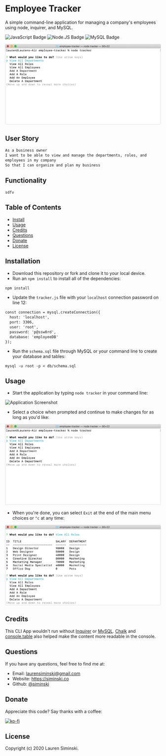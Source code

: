 # Employee Tracker
A simple command-line application for managing a company's employees using node, inquirer, and MySQL.

![JavaScript Badge](https://img.shields.io/badge/-JavaScript-539436) ![Node.JS Badge](https://img.shields.io/badge/-Node.JS-CF1848) ![MySQL Badge](https://img.shields.io/badge/-MySQL-61489C)  

![Application Screenshot](img/usage.gif)


## User Story
```
As a business owner
I want to be able to view and manage the departments, roles, and employees in my company
So that I can organize and plan my business
```


## Functionality
```
sdfv
```


## Table of Contents 
* [Install](#installation)
* [Usage](#usage)  
* [Credits](#credits)
* [Questions](#questions) 
* [Donate](#donate)
* [License](#license) 


## Installation
* Download this repository or fork and clone it to your local device.
* Run an `npm install` to install all of the dependencies:
```
npm install
```
* Update the `tracker.js` file with your `localhost` connection password on line 12:
```
const connection = mysql.createConnection({
  host: 'localhost',
  port: 3306,
  user: 'root',
  password: 'p@ssw0rd',
  database: 'employeeDB'
});
```
* Run the `schema.sql` file through MySQL or your command line to create your database and tables:
```
mysql -u root -p < db/schema.sql
```


## Usage 
* Start the application by typing `node tracker` in your command line:

![Application Screenshot](img/start.gif) 

* Select a choice when prompted and continue to make changes for as long as you'd like:

![Application Screenshot](img/usage.gif) 

* When you're done, you can select `Exit` at the end of the main menu choices or `^c` at any time:

![Application Screenshot](img/exit.gif) 


## Credits
This CLI App wouldn't run without [Inquirer](https://www.npmjs.com/package/inquirer) or [MySQL](https://www.npmjs.com/package/mysql). [Chalk](https://www.npmjs.com/package/chalk) and [console.table](https://www.npmjs.com/package/console.table) also helped make the content more readable in the console. 


## Questions
If you have any questions, feel free to find me at:
* Email: laurensiminski@gmail.com
* Website: https://siminski.co
* Github: [@siminski](https://github.com/siminski)


## Donate
Appreciate this code? Say thanks with a coffee:

[![ko-fi](https://www.ko-fi.com/img/githubbutton_sm.svg)](https://ko-fi.com/W7W21YVJJ)


## License
Copyright (c) 2020 Lauren Siminski.